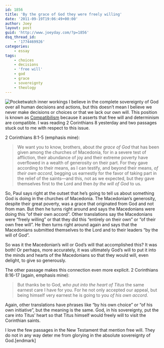 ```yaml
---
id: 1856
title: 'By the grace of God they were freely willing'
date: '2011-09-19T19:06:49+00:00'
author: Joey
layout: post
guid: 'http://www.joeyday.com/?p=1856'
dsq_thread_id:
    - '1774469926'
categories:
    - essay
tags:
    - choices
    - decisions
    - 'free will'
    - god
    - grace
    - sovereignty
    - theology
---
```


![Pocketwatch inner workings](http://joeyday.com/wp-content/uploads/2011/09/1132717_b16d46fc7c-150x150.jpg "Pocketwatch inner workings") I believe in the complete sovereignty of God over all human decisions and actions, but this doesn’t mean I believe we never make decisions or choices or that we lack our own will. This position is known as [Compatibilism](http://en.wikipedia.org/wiki/Compatibilism) because it asserts that free will and determinism are compatible. I was reading 2 Corinthians 8 yesterday and two passages stuck out to me with respect to this issue.

2 Corinthians 8:1-5 (emphasis mine):

> We want you to know, brothers, about *the grace of God* that has been given among the churches of Macedonia, for in a severe test of affliction, their abundance of joy and their extreme poverty have overflowed in a wealth of generosity on their part. For they gave according to their means, as I can testify, and beyond their means, *of their own accord*, begging us earnestly for the favor of taking part in the relief of the saints—and this, not as we expected, but they gave themselves first to the Lord and then *by the will of God* to us.

So, Paul says right at the outset that he’s going to tell us about something God is doing in the churches of Macedonia. The Macedonian’s generosity, despite their great poverty, was a grace that originated from God and not from man. But then he turns right around and says the Macedonians were doing this “of their own accord”. Other translations say the Macedonians were “freely willing” or that they did this “entirely on their own” or “of their own free will”. He then turns right around again and says that the Macedonians submitted themselves to the Lord and to their leaders “by the will of God”.

So was it the Macedonian’s will or God’s will that accomplished this? It was both! Or perhaps, more accurately, it was ultimately God’s will to put it into the minds and hearts of the Macedonians so that they would will, even delight, to give so generously.

The other passage makes this connection even more explicit. 2 Corinthians 8:16-17 (again, emphasis mine):

> But thanks be to God, *who put into the heart of Titus* the same earnest care I have for you. For he not only accepted our appeal, but being himself very earnest he is going to you *of his own accord*.

Again, other translations have phrases like “by his own choice” or “of his own initiative”, but the meaning is the same. God, in his sovereignty, put the care into Titus’ heart so that Titus himself would freely will to visit the Corinthian saints.

I love the few passages in the New Testament that mention free will. They do not in any way deter me from glorying in the absolute sovereignty of God.\[endmark\]